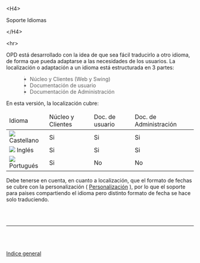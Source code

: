 

&lt;H4&gt;

Soporte Idiomas

&lt;/H4&gt;



&lt;hr&gt;


<p>OPD está desarrollado con la idea de que sea fácil traducirlo a otro idioma, de forma que pueda adaptarse a las necesidades de los usuarios. La localización o adaptación a un idioma está estructurada en 3 partes:</p>
<ul>
<blockquote><li>Núcleo y Clientes (Web y Swing)</li>
<li>Documentación de usuario</li>
<li>Documentación de Administración</li>
</ul>
<p>En esta versión, la localización cubre:</p>
<table>
<thead>
<blockquote><tr><td>Idioma</td><td>Núcleo y Clientes</td> <td>Doc. de usuario</td><td>Doc. de Administración</td>
</tr>
</blockquote></thead>
<tr>
<blockquote><td>  <img src='http://dl.dropbox.com/u/49603479/OpenProdoc/ES/Img/F_Spain.png' />    Castellano   </td><td>Si</td> <td>Si</td> <td>Si</td>
</blockquote></tr>
<tr>
<blockquote><td>  <img src='http://dl.dropbox.com/u/49603479/OpenProdoc/ES/Img/F_UK.png' />    Inglés   </td><td>Si</td> <td>Si</td> <td>Si</td>
</blockquote></tr>
<tr>
<blockquote><td>  <img src='http://dl.dropbox.com/u/49603479/OpenProdoc/ES/Img/F_Portugal.png' />     Portugués  </td><td>Si</td> <td>No</td> <td>No</td>
</blockquote></tr>
</table>
<p>Debe tenerse en cuenta, en cuanto a localización, que el formato de fechas se cubre con la personalización ( <a href='ES_ListCustom.md'>Personalización</a> ), por lo que el soporte para paises compartiendo el idioma pero distinto formato de fecha se hace solo traduciendo.</p>
<br>
<br>
<hr><br>
<br>
<br>
<a href='ES_HelpIndex.md'>Indice general</a>
